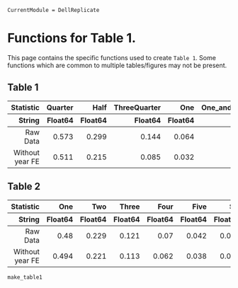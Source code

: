 ```@meta
CurrentModule = DellReplicate
```
# Functions for Table 1.

This page contains the specific functions used to create `Table 1`. Some functions which are common to multiple tables/figures may not be present.

## Table 1
<table>
  <thead>
    <tr class = "header">
      <th style = "text-align: right;">Statistic</th>
      <th style = "text-align: right;">Quarter</th>
      <th style = "text-align: right;">Half</th>
      <th style = "text-align: right;">ThreeQuarter</th>
      <th style = "text-align: right;">One</th>
      <th style = "text-align: right;">One_and_quarter</th>
      <th style = "text-align: right;">One_and_half</th>
    </tr>
    <tr class = "subheader headerLastRow">
      <th style = "text-align: right;">String</th>
      <th style = "text-align: right;">Float64</th>
      <th style = "text-align: right;">Float64</th>
      <th style = "text-align: right;">Float64</th>
      <th style = "text-align: right;">Float64</th>
      <th style = "text-align: right;">Float64</th>
      <th style = "text-align: right;">Float64</th>
    </tr>
  </thead>
  <tbody>
    <tr>
      <td style = "text-align: right;">Raw Data</td>
      <td style = "text-align: right;">0.573</td>
      <td style = "text-align: right;">0.299</td>
      <td style = "text-align: right;">0.144</td>
      <td style = "text-align: right;">0.064</td>
      <td style = "text-align: right;">0.028</td>
      <td style = "text-align: right;">0.011</td>
    </tr>
    <tr>
      <td style = "text-align: right;">Without year FE</td>
      <td style = "text-align: right;">0.511</td>
      <td style = "text-align: right;">0.215</td>
      <td style = "text-align: right;">0.085</td>
      <td style = "text-align: right;">0.032</td>
      <td style = "text-align: right;">0.013</td>
      <td style = "text-align: right;">0.005</td>
    </tr>
  </tbody>
</table>

## Table 2

<table>
  <thead>
    <tr class = "header">
      <th style = "text-align: right;">Statistic</th>
      <th style = "text-align: right;">One</th>
      <th style = "text-align: right;">Two</th>
      <th style = "text-align: right;">Three</th>
      <th style = "text-align: right;">Four</th>
      <th style = "text-align: right;">Five</th>
      <th style = "text-align: right;">Six</th>
    </tr>
    <tr class = "subheader headerLastRow">
      <th style = "text-align: right;">String</th>
      <th style = "text-align: right;">Float64</th>
      <th style = "text-align: right;">Float64</th>
      <th style = "text-align: right;">Float64</th>
      <th style = "text-align: right;">Float64</th>
      <th style = "text-align: right;">Float64</th>
      <th style = "text-align: right;">Float64</th>
    </tr>
  </thead>
  <tbody>
    <tr>
      <td style = "text-align: right;">Raw Data</td>
      <td style = "text-align: right;">0.48</td>
      <td style = "text-align: right;">0.229</td>
      <td style = "text-align: right;">0.121</td>
      <td style = "text-align: right;">0.07</td>
      <td style = "text-align: right;">0.042</td>
      <td style = "text-align: right;">0.027</td>
    </tr>
    <tr>
      <td style = "text-align: right;">Without year FE</td>
      <td style = "text-align: right;">0.494</td>
      <td style = "text-align: right;">0.221</td>
      <td style = "text-align: right;">0.113</td>
      <td style = "text-align: right;">0.062</td>
      <td style = "text-align: right;">0.038</td>
      <td style = "text-align: right;">0.024</td>
    </tr>
  </tbody>
</table>

```@docs
make_table1
```